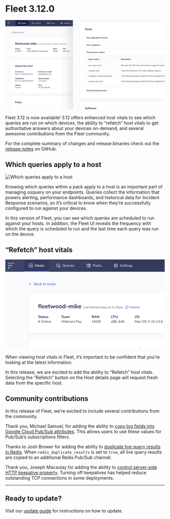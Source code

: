 # Fleet 3.12.0

![Fleet 3.12.0](../website/assets/images/articles/fleet-3.12.0-cover-700x393@2x.jpg)

Fleet 3.12 is now available! 3.12 offers enhanced host vitals to see which queries are run on which devices, the ability to “refetch” host vitals to get authoritative answers about your devices on-demand, and several awesome contributions from the Fleet community.

For the complete summary of changes and release binaries check out the [release notes](https://github.com/fleetdm/fleet/releases/tag/3.12.0) on GitHub.

## Which queries apply to a host

![Which queries apply to a host](../website/assets/images/articles/fleet-3.12.0-1-612x287@2x.gif)

Knowing which queries within a pack apply to a host is an important part of managing osquery on your endpoints. Queries collect the information that powers alerting, performance dashboards, and historical data for Incident Response scenarios, so it’s critical to know when they’re successfully configured to run against your devices.

In this version of Fleet, you can see which queries are scheduled to run against your hosts. In addition, the Fleet UI reveals the frequency with which the query is scheduled to run and the last time each query was run on the device.

## “Refetch” host vitals

![“Refetch” host vitals](../website/assets/images/articles/fleet-3.12.0-2-612x288@2x.gif)

When viewing host vitals in Fleet, it’s important to be confident that you’re looking at the latest information.

In this release, we are excited to add the ability to “Refetch” host vitals. Selecting the “Refetch” button on the Host details page will request fresh data from the specific host.

## Community contributions
In this release of Fleet, we’re excited to include several contributions from the community.

Thank you, Michael Samuel, for adding the ability to [copy log fields into Google Cloud Pub/Sub attributes](https://github.com/fleetdm/fleet/pull/712). This allows users to use these values for Pub/Sub’s subscriptions filters.

Thanks to Josh Brower for adding the ability to [duplicate live query results in Redis](https://github.com/fleetdm/fleet/pull/762). When `redis_duplicate_results` is set to `true`, all live query results are copied to an additional Redis Pub/Sub channel.

Thank you, Joseph Macaulay for adding the ability to [control server-side HTTP keepalive property](https://github.com/fleetdm/fleet/pull/741). Turning off keepalives has helped reduce outstanding TCP connections in some deployments.

---

## Ready to update?

Visit our [update guide](https://github.com/fleetdm/fleet/blob/master/docs/1-Using-Fleet/7-Updating-Fleet.md) for instructions on how to update.

<meta name="category" value="releases">
<meta name="authorFullName" value="Noah Talerman">
<meta name="authorGitHubUsername" value="noahtalerman">
<meta name="publishedOn" value="2021-05-20">
<meta name="articleTitle" value="Fleet 3.12.0">
<meta name="articleImageUrl" value="../website/assets/images/articles/fleet-3.12.0-1600x900@2x.jpg">